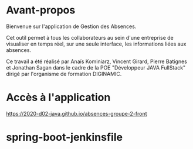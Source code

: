 # Avant-propos

Bienvenue sur l'application de Gestion des Absences.

Cet outil permet à tous les collaborateurs au sein d'une entreprise de visualiser en temps réel, sur une seule interface, les informations liées aux absences.

Ce travail a été réalisé par Anaïs Kominiarz, Vincent Girard, Pierre Batignes et Jonathan Sagan dans le cadre de la POE "Développeur JAVA FullStack" dirigé par l'organisme de formation DIGINAMIC.

# Accès à l'application

https://2020-d02-java.github.io/absences-groupe-2-front


# spring-boot-jenkinsfile
